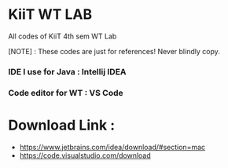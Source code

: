 # KiiT WT LAB
All codes of KiiT 4th sem WT Lab 

[NOTE] : These codes are just for references! Never blindly copy.

### IDE I use for Java : Intellij IDEA
### Code editor for WT : VS Code

# Download Link :
- https://www.jetbrains.com/idea/download/#section=mac
- https://code.visualstudio.com/download
